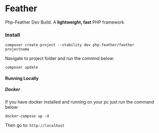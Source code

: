 # Feather
Php-Feather Dev Build. A **lightweight, fast** PHP framework
### Install
`composer create-project --stability dev php-feather/feather projectname`

Navigate to project folder and run the commnd below:

`composer update`

#### Running Locally
##### Docker
If you have docker installed and running on your pc just run the command below:

`docker-compose up -d`

Then go to: `http://localhost`
